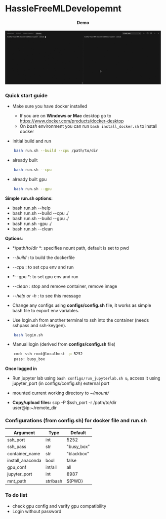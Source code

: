 # HassleFreeMLDevelopemnt

<h4 align="center">Demo</h4>
<p align="center">
    <img src=".github/demo.gif?raw=true" width="700">
</p>

### Quick start guide
- Make sure you have docker installed
    - If you are on **Windows or Mac** desktop go to https://www.docker.com/products/docker-desktop
    - On *bash* environment you can run ```bash install_docker.sh``` to install docker

- Initial build and run
```bash
    bash run.sh --build --cpu /path/to/dir
```
- already built
```bash
    bash run.sh --cpu
```
- already built gpu
```bash
    bash run.sh --gpu
```


**Simple run.sh options**:
- bash run.sh --help
- bash run.sh --build --cpu ./
- bash run.sh --build --gpu ./
- bash run.sh -gpu ./
- bash run.sh --clean

**Options**:
- */path/to/dir *: specifies nount path, default is set to pwd 
- *--build* : to build the dockerfile
- *--cpu* : to set cpu env and run
- *--gpu *: to set gpu env and run
- *--clean* : stop and remove container, remove image
- *--help or -h* : to see this message


- Change any configs using **configs/config.sh** file, it works as simple bash file to export env variables.

- Use login.sh from another terminal to ssh into the container (needs sshpass and ssh-keygen).
```bash
    bash login.sh
```
- Manual login (derived from **configs/config.sh** file)
```bash
    cmd: ssh root@localhost -p 5252
    pass: busy_box
```
**Once logged in**

- Run jupyter lab using ```bash configs/run_jupyterlab.sh &```, access it using jupyter_port (in configs/config.sh) external port

- mounted current working directory to *~/mount/* 

- **Copy/upload files:** scp -P $ssh_port -r /path/to/dir user@ip:~/remote_dir

### Configurations (from config.sh) for docker file and run.sh

| **Argument**     | **Type** | **Default** |
|------------------|----------|-------------|
| ssh_port         | int      | 5252        |
| ssh_pass         | str      | "busy_box"  |
| container_name   | str      | "blackbox"  |
| install_anaconda | bool     | false       |
| gpu_conf         | int/all  | all         |
| jupyter_port     | int      | 8987        |
| mnt_path         | str/bash | ${PWD}      |

### To do list

- check gpu config and verify gpu compatibility
- Login without password